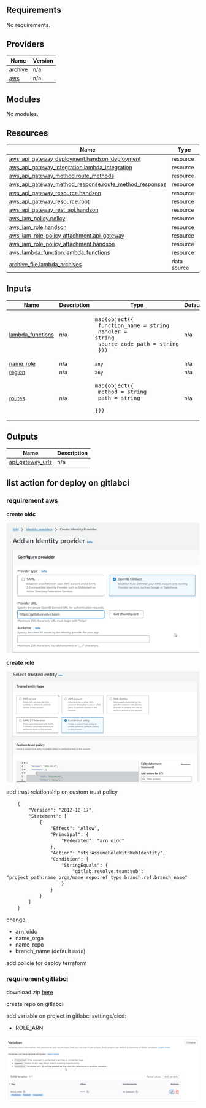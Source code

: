<!-- BEGIN_TF_DOCS -->
## Requirements

No requirements.

## Providers

| Name | Version |
|------|---------|
| <a name="provider_archive"></a> [archive](#provider\_archive) | n/a |
| <a name="provider_aws"></a> [aws](#provider\_aws) | n/a |

## Modules

No modules.

## Resources

| Name | Type |
|------|------|
| [aws_api_gateway_deployment.handson_deployment](https://registry.terraform.io/providers/hashicorp/aws/latest/docs/resources/api_gateway_deployment) | resource |
| [aws_api_gateway_integration.lambda_integration](https://registry.terraform.io/providers/hashicorp/aws/latest/docs/resources/api_gateway_integration) | resource |
| [aws_api_gateway_method.route_methods](https://registry.terraform.io/providers/hashicorp/aws/latest/docs/resources/api_gateway_method) | resource |
| [aws_api_gateway_method_response.route_method_responses](https://registry.terraform.io/providers/hashicorp/aws/latest/docs/resources/api_gateway_method_response) | resource |
| [aws_api_gateway_resource.handson](https://registry.terraform.io/providers/hashicorp/aws/latest/docs/resources/api_gateway_resource) | resource |
| [aws_api_gateway_resource.root](https://registry.terraform.io/providers/hashicorp/aws/latest/docs/resources/api_gateway_resource) | resource |
| [aws_api_gateway_rest_api.handson](https://registry.terraform.io/providers/hashicorp/aws/latest/docs/resources/api_gateway_rest_api) | resource |
| [aws_iam_policy.policy](https://registry.terraform.io/providers/hashicorp/aws/latest/docs/resources/iam_policy) | resource |
| [aws_iam_role.handson](https://registry.terraform.io/providers/hashicorp/aws/latest/docs/resources/iam_role) | resource |
| [aws_iam_role_policy_attachment.api_gateway](https://registry.terraform.io/providers/hashicorp/aws/latest/docs/resources/iam_role_policy_attachment) | resource |
| [aws_iam_role_policy_attachment.handson](https://registry.terraform.io/providers/hashicorp/aws/latest/docs/resources/iam_role_policy_attachment) | resource |
| [aws_lambda_function.lambda_functions](https://registry.terraform.io/providers/hashicorp/aws/latest/docs/resources/lambda_function) | resource |
| [archive_file.lambda_archives](https://registry.terraform.io/providers/hashicorp/archive/latest/docs/data-sources/file) | data source |

## Inputs

| Name | Description | Type | Default | Required |
|------|-------------|------|---------|:--------:|
| <a name="input_lambda_functions"></a> [lambda\_functions](#input\_lambda\_functions) | n/a | <pre>map(object({<br>    function_name    = string<br>    handler          = string<br>    source_code_path = string<br>  }))</pre> | n/a | yes |
| <a name="input_name_role"></a> [name\_role](#input\_name\_role) | n/a | `any` | n/a | yes |
| <a name="input_region"></a> [region](#input\_region) | n/a | `any` | n/a | yes |
| <a name="input_routes"></a> [routes](#input\_routes) | n/a | <pre>map(object({<br>    method = string<br>    path   = string<br>  }))</pre> | n/a | yes |

## Outputs

| Name | Description |
|------|-------------|
| <a name="output_api_gateway_urls"></a> [api\_gateway\_urls](#output\_api\_gateway\_urls) | n/a |
<!-- END_TF_DOCS -->

## list action for deploy on gitlabci

### requirement aws

**create oidc**

![oidc](docs/identity_provider.png)

**create role**

![IAM ROLE](docs/create_role_iam.png)

add trust relationship on custom trust policy

        {
            "Version": "2012-10-17",
            "Statement": [
                {
                    "Effect": "Allow",
                    "Principal": {
                        "Federated": "arn_oidc"
                    },
                    "Action": "sts:AssumeRoleWithWebIdentity",
                    "Condition": {
                        "StringEquals": {
                            "gitlab.revolve.team:sub": "project_path:name_orga/name_repo:ref_type:branch:ref:branch_name"
                        }
                    }
                }
            ]
        }

change:

- arn_oidc
- name_orga
- name_repo
- branch_name (default `main`)

add policie for deploy terraform

### requirement gitlabci

download zip [here](https://gitlab.revolve.team/jeremy.monnier/handson-cicd)

create repo on gitlabci

add variable on project in gitlabci settings/cicd:

- ROLE_ARN

![variable](docs/variable_gitlabci.png)
